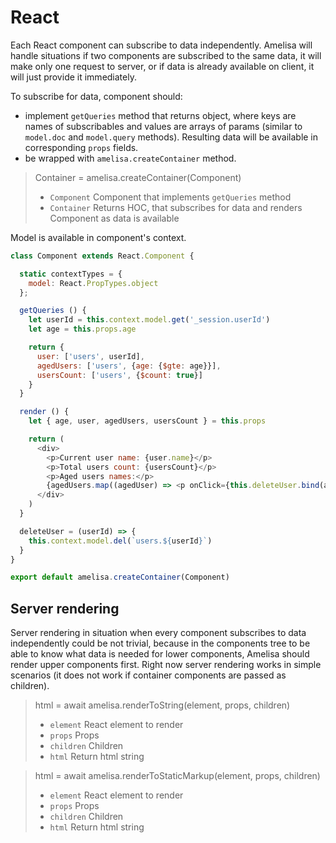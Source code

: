 # React

Each React component can subscribe to data independently. Amelisa will handle situations if two components are subscribed to the same data, it will make only one request to server, or if data is already available on client, it will just provide it immediately.

To subscribe for data, component should:
- implement `getQueries` method that returns object, where keys are names of subscribables and values are arrays of params (similar to `model.doc` and `model.query` methods). Resulting data will be available in corresponding `props` fields.
- be wrapped with `amelisa.createContainer` method.

> Container = amelisa.createContainer(Component)
> * `Component` Component that implements `getQueries` method
> * `Container` Returns HOC, that subscribes for data and renders Component as data is available

Model is available in component's context.

```js
class Component extends React.Component {

  static contextTypes = {
    model: React.PropTypes.object
  };

  getQueries () {
    let userId = this.context.model.get('_session.userId')
    let age = this.props.age

    return {
      user: ['users', userId],
      agedUsers: ['users', {age: {$gte: age}}],
      usersCount: ['users', {$count: true}]
    }
  }

  render () {
    let { age, user, agedUsers, usersCount } = this.props

    return (
      <div>
        <p>Current user name: {user.name}</p>
        <p>Total users count: {usersCount}</p>
        <p>Aged users names:</p>
        {agedUsers.map((agedUser) => <p onClick={this.deleteUser.bind(agedUser._id)}>{agedUser.name}</p>)}
      </div>
    )
  }

  deleteUser = (userId) => {
    this.context.model.del(`users.${userId}`)
  }
}

export default amelisa.createContainer(Component)
```

## Server rendering

Server rendering in situation when every component subscribes to data independently could be not trivial, because in the components tree to be able to know what data is needed for lower components, Amelisa should render upper components first. Right now server rendering works in simple scenarios (it does not work if container components are passed as children).

> html = await amelisa.renderToString(element, props, children)
> * `element` React element to render
> * `props` Props
> * `children` Children
> * `html` Return html string

> html = await amelisa.renderToStaticMarkup(element, props, children)
> * `element` React element to render
> * `props` Props
> * `children` Children
> * `html` Return html string
